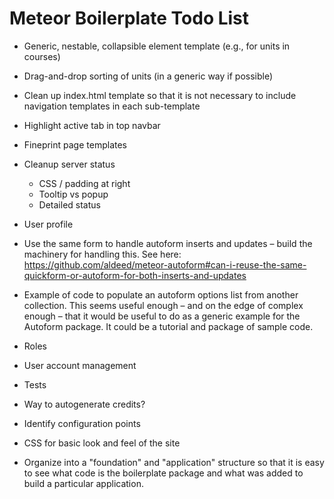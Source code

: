 Meteor Boilerplate Todo List
============================

* Generic, nestable, collapsible element template (e.g., for units in courses)
* Drag-and-drop sorting of units (in a generic way if possible)
* Clean up index.html template so that it is not necessary to include navigation templates in each sub-template
* Highlight active tab in top navbar
* Fineprint page templates
* Cleanup server status
	* CSS / padding at right
	* Tooltip vs popup
	* Detailed status
* User profile
* Use the same form to handle autoform inserts and updates – build the machinery for handling this. See here: https://github.com/aldeed/meteor-autoform#can-i-reuse-the-same-quickform-or-autoform-for-both-inserts-and-updates
* Example of code to populate an autoform options list from another collection. This seems useful enough – and on the edge of complex enough – that it would be useful to do as a generic example for the Autoform package. It could be a tutorial and package of sample code.


* Roles
* User account management


* Tests


* Way to autogenerate credits?
* Identify configuration points
* CSS for basic look and feel of the site


* Organize into a "foundation" and "application" structure so that it is easy to see what code is the boilerplate package and what was added to build a particular application.
